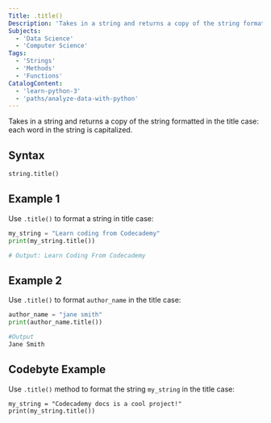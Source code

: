 ```yaml
---
Title: .title()
Description: 'Takes in a string and returns a copy of the string formatted in the title case: each word in the string is capitalized.'
Subjects:
  - 'Data Science'
  - 'Computer Science'
Tags:
  - 'Strings'
  - 'Methods'
  - 'Functions'
CatalogContent:
  - 'learn-python-3'
  - 'paths/analyze-data-with-python'
---
```


Takes in a string and returns a copy of the string formatted in the title case: each word in the string is capitalized.

## Syntax

```py
string.title()
```

## Example 1

Use `.title()` to format a string in title case:

```py
my_string = "Learn coding from Codecademy"
print(my_string.title())

# Output: Learn Coding From Codecademy
```

## Example 2

Use `.title()` to format `author_name` in the title case:

```py
author_name = "jane smith"
print(author_name.title())

#Output
Jane Smith
```

## Codebyte Example

Use `.title()` method to format the string `my_string` in the title case:

```codebyte/python
my_string = "Codecademy docs is a cool project!"
print(my_string.title())
```
